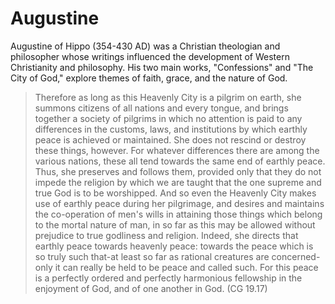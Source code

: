 # Augustine

Augustine of Hippo (354-430 AD) was a Christian theologian and philosopher whose writings influenced the development of Western Christianity and philosophy. His two main works, "Confessions" and "The City of God," explore themes of faith, grace, and the nature of God.

> Therefore as long as this Heavenly City is a pilgrim on earth, she summons citizens of all nations and every tongue, and brings together a society of pilgrims in which no attention is paid to any differences in the customs, laws, and institutions by which earthly peace is achieved or maintained. She does not rescind or destroy these things, however. For whatever differences there are among the various nations, these all tend towards the same end of earthly peace. Thus, she preserves and follows them, provided only that they do not impede the religion by which we are taught that the one supreme and true God is to be worshipped. And so even the Heavenly City makes use of earthly peace during her pilgrimage, and desires and maintains the co-operation of men's wills in attaining those things which belong to the mortal nature of man, in so far as this may be allowed without prejudice to true godliness and religion. Indeed, she directs that earthly peace towards heavenly peace: towards the peace which is so truly such that-at least so far as rational creatures are concerned-only it can really be held to be peace and called such. For this peace is a perfectly ordered and perfectly harmonious fellowship in the enjoyment of God, and of one another in God. (CG 19.17)